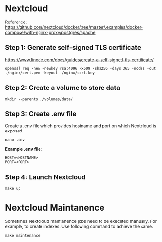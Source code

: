 # Nextcloud

Reference: https://github.com/nextcloud/docker/tree/master/.examples/docker-compose/with-nginx-proxy/postgres/apache

## Step 1: Generate self-signed TLS certificate

https://www.linode.com/docs/guides/create-a-self-signed-tls-certificate/

    openssl req -new -newkey rsa:4096 -x509 -sha256 -days 365 -nodes -out ./nginx/cert.pem -keyout ./nginx/cert.key

## Step 2: Create a volume to store data

```
mkdir --parents ./volumes/data/
```

## Step 3: Create .env file

Create a .env file which provides hostname and port on which Nextcloud is exposed.

```
nano .env
```

**Example .env file:**

```
HOST=<HOSTNAME>
PORT=<PORT>
```

## Step 4: Launch Nextcloud

```
make up
```

# Nextcloud Maintanence

Sometimes Nextcloud maintanence jobs need to be executed manually. For example, to create indexes. Use following command to achieve the same.

    make maintenance
